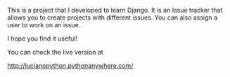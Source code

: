 This is a project that I developed to learn Django. It is an Issue tracker that allows you to create projects with different issues. You can also assign a user to work on an issue.

I hope you find it useful!

You can check the live version at 

http://lucianopython.pythonanywhere.com/
